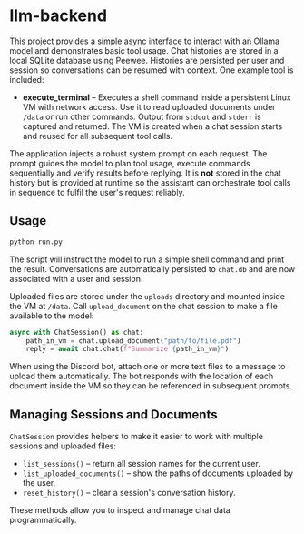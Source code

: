 # llm-backend

This project provides a simple async interface to interact with an Ollama model
and demonstrates basic tool usage. Chat histories are stored in a local SQLite
database using Peewee. Histories are persisted per user and session so
conversations can be resumed with context. One example tool is included:

* **execute_terminal** – Executes a shell command inside a persistent Linux VM
  with network access. Use it to read uploaded documents under ``/data`` or run
  other commands. Output from ``stdout`` and ``stderr`` is captured and
  returned. The VM is created when a chat session starts and reused for all
  subsequent tool calls.

The application injects a robust system prompt on each request. The prompt
guides the model to plan tool usage, execute commands sequentially and
verify results before replying. It is **not** stored in the chat history but is
provided at runtime so the assistant can orchestrate tool calls in sequence to
fulfil the user's request reliably.

## Usage

```bash
python run.py
```

The script will instruct the model to run a simple shell command and print the result. Conversations are automatically persisted to `chat.db` and are now associated with a user and session.

Uploaded files are stored under the `uploads` directory and mounted inside the VM at `/data`. Call ``upload_document`` on the chat session to make a file available to the model:

```python
async with ChatSession() as chat:
    path_in_vm = chat.upload_document("path/to/file.pdf")
    reply = await chat.chat(f"Summarize {path_in_vm}")
```

When using the Discord bot, attach one or more text files to a message to
upload them automatically. The bot responds with the location of each document
inside the VM so they can be referenced in subsequent prompts.

## Managing Sessions and Documents

`ChatSession` provides helpers to make it easier to work with multiple sessions
and uploaded files:

* `list_sessions()` – return all session names for the current user.
* `list_uploaded_documents()` – show the paths of documents uploaded by the user.
* `reset_history()` – clear a session's conversation history.

These methods allow you to inspect and manage chat data programmatically.
